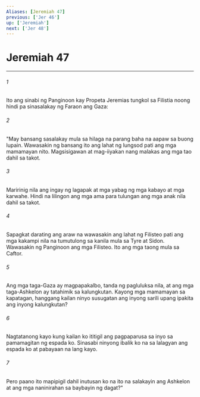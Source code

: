 ```yaml
---
Aliases: [Jeremiah 47]
previous: ['Jer 46']
up: ['Jeremiah']
next: ['Jer 48']
---
```

# Jeremiah 47

***


###### 1 


Ito ang sinabi ng Panginoon kay Propeta Jeremias tungkol sa Filistia noong hindi pa sinasalakay ng Faraon ang Gaza: 


###### 2 


"May bansang sasalakay mula sa hilaga na parang baha na aapaw sa buong lupain. Wawasakin ng bansang ito ang lahat ng lungsod pati ang mga mamamayan nito. Magsisigawan at mag-iiyakan nang malakas ang mga tao dahil sa takot. 


###### 3 


Maririnig nila ang ingay ng lagapak at mga yabag ng mga kabayo at mga karwahe. Hindi na lilingon ang mga ama para tulungan ang mga anak nila dahil sa takot. 


###### 4 


Sapagkat darating ang araw na wawasakin ang lahat ng Filisteo pati ang mga kakampi nila na tumutulong sa kanila mula sa Tyre at Sidon. Wawasakin ng Panginoon ang mga Filisteo. Ito ang mga taong mula sa Caftor. 


###### 5 


Ang mga taga-Gaza ay magpapakalbo, tanda ng pagluluksa nila, at ang mga taga-Ashkelon ay tatahimik sa kalungkutan. Kayong mga mamamayan sa kapatagan, hanggang kailan ninyo susugatan ang inyong sarili upang ipakita ang inyong kalungkutan? 


###### 6 


Nagtatanong kayo kung kailan ko ititigil ang pagpaparusa sa inyo sa pamamagitan ng espada ko. Sinasabi ninyong ibalik ko na sa lalagyan ang espada ko at pabayaan na lang kayo. 


###### 7 


Pero paano ito mapipigil dahil inutusan ko na ito na salakayin ang Ashkelon at ang mga naninirahan sa baybayin ng dagat?"
